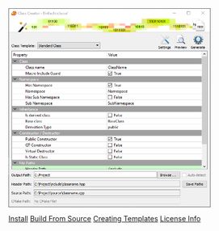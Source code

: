<img src="/images/Screenshot.png" alt="Screenshot" align="middle">

<a href="install_instructions.html" class="myButton">Install</a>
<a href="build_instructions.html" class="myButton">Build From Source</a>
<a href="create_templates.html" class="myButton">Creating Templates</a>
<a href="licenseinfo.html" class="myButton">License Info</a>
